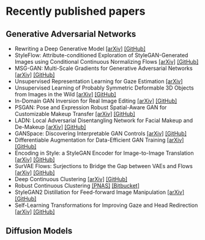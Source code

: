 # Recently published papers

## Generative Adversarial Networks
- Rewriting a Deep Generative Model [[arXiv]](https://arxiv.org/abs/2007.15646) [[GitHub]](https://github.com/davidbau/rewriting)
- StyleFlow: Attribute-conditioned Exploration of StyleGAN-Generated Images using Conditional Continuous Normalizing Flows [[arXiv]](https://arxiv.org/abs/2008.02401) [[GitHub]](https://github.com/RameenAbdal/StyleFlow)
- MSG-GAN: Multi-Scale Gradients for Generative Adversarial Networks [[arXiv]](https://arxiv.org/abs/1903.06048) [[GitHub]](https://github.com/akanimax/msg-stylegan-tf)
- Unsupervised Representation Learning for Gaze Estimation [[arXiv]](https://arxiv.org/abs/1911.06939)
- Unsupervised Learning of Probably Symmetric Deformable 3D Objects from Images in the Wild [[arXiv]](https://arxiv.org/abs/1911.11130) [[GitHub]](https://github.com/elliottwu/unsup3d)
- In-Domain GAN Inversion for Real Image Editing [[arXiv]](https://arxiv.org/abs/2004.00049) [[GitHub]](https://github.com/genforce/idinvert)
- PSGAN: Pose and Expression Robust Spatial-Aware GAN for Customizable Makeup Transfer [[arXiv]](https://arxiv.org/abs/1909.06956) [[GitHub]](https://github.com/wtjiang98/PSGAN)
- LADN: Local Adversarial Disentangling Network for Facial Makeup and De-Makeup [[arXiv]](https://arxiv.org/abs/1904.11272) [[GitHub]](https://github.com/wangguanzhi/LADN)
- GANSpace: Discovering Interpretable GAN Controls [[arXiv]](https://arxiv.org/abs/2004.02546) [[GitHub]](https://github.com/harskish/ganspace)
- Differentiable Augmentation for Data-Efficient GAN Training [[arXiv]](https://arxiv.org/abs/2006.10738) [[GitHub]](https://github.com/mit-han-lab/data-efficient-gans)
- Encoding in Style: a StyleGAN Encoder for Image-to-Image Translation [[arXiv]](https://arxiv.org/abs/2008.00951) [[GitHub]](https://github.com/eladrich/pixel2style2pixel)
- SurVAE Flows: Surjections to Bridge the Gap between VAEs and Flows [[arXiv]](https://arxiv.org/abs/2007.02731) [[GitHub]](https://github.com/didriknielsen/survae_flows)
- Deep Continuous Clustering [[arXiv]](https://arxiv.org/abs/1803.01449) [[GitHub]](https://github.com/shahsohil/DCC)
- Robust Continuous Clustering [[PNAS]](https://www.pnas.org/content/114/37/9814) [[Bitbucket]](https://bitbucket.org/sohilas/robust-continuous-clustering/src/master/)
- StyleGAN2 Distillation for Feed-forward Image Manipulation [[arXiv]](https://arxiv.org/abs/2003.03581) [[GitHub]](https://github.com/EvgenyKashin/stylegan2-distillation)
- Self-Learning Transformations for Improving Gaze and Head Redirection [[arXiv]](https://arxiv.org/abs/2010.12307) [[GitHub]](https://github.com/zhengyuf/STED-gaze)

## Diffusion Models

















